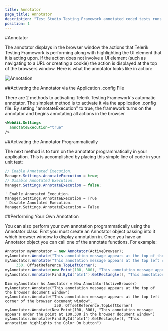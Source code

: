 ```yaml
---
title: Annotator
page_title: Annotator
description: "Test Studio Testing Framework annotated coded tests runs. Use the Annotator to highlight the target element for each action from the coded test."
position: 1
---
```

#Annotator

The annotator displays in the browser window the actions that Telerik Testing Framework is performing along with highlighting the UI element that it is acting upon. If the action does not involve a UI element (such as navigating to a URL or creating a cookie) the action is displayed at the top of the browsers window. Here is what the annotator looks like in action:

![Annotation][1]

##Activating the Annotator via the Application .config File

There are 2 methods to activating Telerik Testing Framework's automatic annotator. The simplest method is to activate it via the application .config file. By setting "annotateExecution" to true, the framework turns on the annotator and begins annotating all actions in the browser

```XML
<WebAii.Settings
  annotateExecution="true"
/>
```

##Activating the Annotator Programmatically

The next method is to turn on the annotator programmatically in your application. This is accomplished by placing this simple line of code in your unit test:

```C#
// Enable Annotated Execution.
Manager.Settings.AnnotateExecution = true;
// Disable Annotated Execution.
Manager.Settings.AnnotateExecution = false;
```
```VB
' Enable Annotated Execution.
Manager.Settings.AnnotateExecution = True
' Disable Annotated Execution.
Manager.Settings.AnnotateExecution = False
```

##Performing Your Own Annotation

You can also perform your own annotation programmatically using the Annotator class. First you must create an Annotator object passing into it which browser window to display annotation in. Once you have an Annotator object you can call one of the annotate functions. For example:

```C#
Annotator myAnnotator = new Annotator(ActiveBrowser);
myAnnotator.Annotate("This annotation message appears at the top of the browser document window");
myAnnotator.Annotate("This annotation message appears at the top left corner of the browser document window",
     350, OffsetReference.TopLeftCorner);
myAnnotator.Annotate(new Point(100, 300), "This annotation message appears under the point at 100,300 in the browser document window");
myAnnotator.Annotate(Find.ById("btn1").GetRectangle(), "This annotation highlights the Color On button");
```
```VB
Dim myAnnotator As Annotator = New Annotator(ActiveBrowser)
myAnnotator.Annotate("This annotation message appears at the top of the browser document window")
myAnnotator.Annotate("This annotation message appears at the top left corner of the browser document window", _
                      350, OffsetReference.TopLeftCorner)
myAnnotator.Annotate(New Point(100, 300), "This annotation message appears under the point at 100,300 in the browser document window")
myAnnotator.Annotate(Find.ById("btn1").GetRectangle(), "This annotation highlights the Color On button")
```

[1]: /img/testing-framework/write-tests-in-code/intermediate-topics-wtc/annotator/fig1.png

